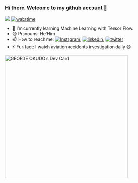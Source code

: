 ### Hi there. Welcome to my github account 👋
![](https://komarev.com/ghpvc/?username=iamgeorgeokudo)
[![wakatime](https://wakatime.com/badge/user/914db0e9-c577-4429-87dd-e1380f3846fa.svg)](https://wakatime.com/@914db0e9-c577-4429-87dd-e1380f3846fa)
<!-- <a href="#" width="20%"> -->

<!--
**iamgeorgeokudo/iamgeorgeokudo** is a ✨ _special_ ✨ repository because its `README.md` (this file) appears on your GitHub profile.

Here are some ideas to get you started:

- 🔭 I’m currently working on ...
- 🌱 I’m currently learning ...
- 👯 I’m looking to collaborate on ...
- 🤔 I’m looking for help with ...
- 💬 Ask me about ...
- 📫 How to reach me: ...
- 😄 Pronouns: ...
- ⚡ Fun fact: ...
-->

- 🌱 I’m currently learning Machine Learning with Tensor Flow.
- 😄 Pronouns: He/Him
- 📫 How to reach me: [![Instagram](https://img.shields.io/badge/Instagram-E4405F?style=for-the-badge&logo=instagram&logoColor=white)](https://instagram.com/george_okudo), [![linkedin](https://img.shields.io/badge/linkedin-0A66C2?style=for-the-badge&logo=linkedin&logoColor=white)](https://www.linkedin.com/in/georgeokudo), [![twitter](https://img.shields.io/badge/twitter-1DA1F2?style=for-the-badge&logo=twitter&logoColor=white)](https://twitter.com/okudo_george)
- ⚡ Fun fact: I watch aviation accidents investigation daily 😄

<a href="https://app.daily.dev/georgeokudo"><img src="https://api.daily.dev/devcards/cd5d651293224ec2953703df55b012b2.png?r=0uf" width="400" alt="GEORGE OKUDO's Dev Card"/></a>
 




